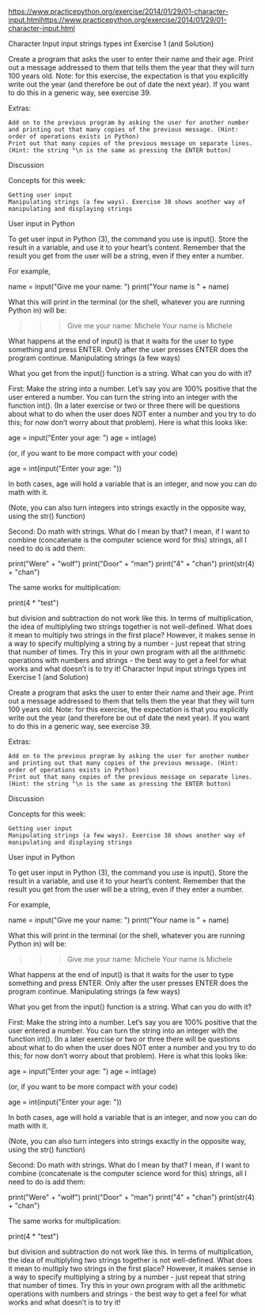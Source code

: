 https://www.practicepython.org/exercise/2014/01/29/01-character-input.htmlhttps://www.practicepython.org/exercise/2014/01/29/01-character-input.html

 Character Input
input strings types int
Exercise 1 (and Solution)

Create a program that asks the user to enter their name and their age. Print out a message addressed to them that tells them the year that they will turn 100 years old. Note: for this exercise, the expectation is that you explicitly write out the year (and therefore be out of date the next year). If you want to do this in a generic way, see exercise 39.

Extras:

    Add on to the previous program by asking the user for another number and printing out that many copies of the previous message. (Hint: order of operations exists in Python)
    Print out that many copies of the previous message on separate lines. (Hint: the string "\n is the same as pressing the ENTER button)

Discussion

Concepts for this week:

    Getting user input
    Manipulating strings (a few ways). Exercise 38 shows another way of manipulating and displaying strings

User input in Python

To get user input in Python (3), the command you use is input(). Store the result in a variable, and use it to your heart’s content. Remember that the result you get from the user will be a string, even if they enter a number.

For example,

name = input("Give me your name: ")
print("Your name is " + name)

What this will print in the terminal (or the shell, whatever you are running Python in) will be:

>>> Give me your name: Michele
Your name is Michele

What happens at the end of input() is that it waits for the user to type something and press ENTER. Only after the user presses ENTER does the program continue.
Manipulating strings (a few ways)

What you get from the input() function is a string. What can you do with it?

First: Make the string into a number. Let’s say you are 100% positive that the user entered a number. You can turn the string into an integer with the function int(). (In a later exercise or two or three there will be questions about what to do when the user does NOT enter a number and you try to do this; for now don’t worry about that problem). Here is what this looks like:

age = input("Enter your age: ")
age = int(age)

(or, if you want to be more compact with your code)

age = int(input("Enter your age: "))
	

In both cases, age will hold a variable that is an integer, and now you can do math with it.

(Note, you can also turn integers into strings exactly in the opposite way, using the str() function)

Second: Do math with strings. What do I mean by that? I mean, if I want to combine (concatenate is the computer science word for this) strings, all I need to do is add them:

	
print("Were" + "wolf")
print("Door" + "man")
print("4" + "chan")
print(str(4) + "chan")

The same works for multiplication:

print(4 * "test")

but division and subtraction do not work like this. In terms of multiplication, the idea of multiplyling two strings together is not well-defined. What does it mean to multiply two strings in the first place? However, it makes sense in a way to specify multiplying a string by a number - just repeat that string that number of times. Try this in your own program with all the arithmetic operations with numbers and strings - the best way to get a feel for what works and what doesn’t is to try it! Character Input
input strings types int
Exercise 1 (and Solution)

Create a program that asks the user to enter their name and their age. Print out a message addressed to them that tells them the year that they will turn 100 years old. Note: for this exercise, the expectation is that you explicitly write out the year (and therefore be out of date the next year). If you want to do this in a generic way, see exercise 39.

Extras:

    Add on to the previous program by asking the user for another number and printing out that many copies of the previous message. (Hint: order of operations exists in Python)
    Print out that many copies of the previous message on separate lines. (Hint: the string "\n is the same as pressing the ENTER button)

Discussion

Concepts for this week:

    Getting user input
    Manipulating strings (a few ways). Exercise 38 shows another way of manipulating and displaying strings

User input in Python

To get user input in Python (3), the command you use is input(). Store the result in a variable, and use it to your heart’s content. Remember that the result you get from the user will be a string, even if they enter a number.

For example,

name = input("Give me your name: ")
print("Your name is " + name)

What this will print in the terminal (or the shell, whatever you are running Python in) will be:

>>> Give me your name: Michele
Your name is Michele

What happens at the end of input() is that it waits for the user to type something and press ENTER. Only after the user presses ENTER does the program continue.
Manipulating strings (a few ways)

What you get from the input() function is a string. What can you do with it?

First: Make the string into a number. Let’s say you are 100% positive that the user entered a number. You can turn the string into an integer with the function int(). (In a later exercise or two or three there will be questions about what to do when the user does NOT enter a number and you try to do this; for now don’t worry about that problem). Here is what this looks like:

age = input("Enter your age: ")
age = int(age)

(or, if you want to be more compact with your code)

age = int(input("Enter your age: "))
	

In both cases, age will hold a variable that is an integer, and now you can do math with it.

(Note, you can also turn integers into strings exactly in the opposite way, using the str() function)

Second: Do math with strings. What do I mean by that? I mean, if I want to combine (concatenate is the computer science word for this) strings, all I need to do is add them:

	
print("Were" + "wolf")
print("Door" + "man")
print("4" + "chan")
print(str(4) + "chan")

The same works for multiplication:

print(4 * "test")

but division and subtraction do not work like this. In terms of multiplication, the idea of multiplyling two strings together is not well-defined. What does it mean to multiply two strings in the first place? However, it makes sense in a way to specify multiplying a string by a number - just repeat that string that number of times. Try this in your own program with all the arithmetic operations with numbers and strings - the best way to get a feel for what works and what doesn’t is to try it!
